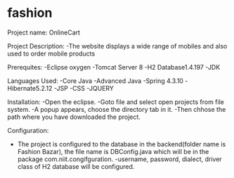 # fashion
Project name:
OnlineCart

Project Description:
-The website displays a wide range of mobiles and also used to order mobile products

Prerequites:
-Eclipse oxygen
-Tomcat Server 8
-H2 Database1.4.197
-JDK

Languages Used:
-Core Java
-Advanced Java
-Spring 4.3.10
-Hibernate5.2.12
-JSP
-CSS
-JQUERY

Installation:
-Open the eclipse.
-Goto file and select open projects from file system.
-A popup appears, choose the directory tab in it.
-Then chhose the path where you have downloaded the project.

Configuration:
- The project is configured to the database in the backend(folder name is Fashion Bazar), the file name is DBConfig.java which will be in the package com.niit.congifguration.
-username, password, dialect, driver class of H2 database will be configured.


